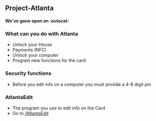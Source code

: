 ## Project-Atlanta
#### We've gone open on :octocat:
### What can you do with Atlanta
- Unlock your House
- Payments (NFC)
- Unlock your computer
- Program new functions for the card
### Security functions
- Before you edit info on a computer you must provide a 4-8 digit pin
### AtlantaEdit
- The program you use to edit info on the Card
- Go to <a href="https://github.com/webdevshaun/Project-Atlanta/tree/master/AtlantaEdit">/AtlantaEdit</a>
